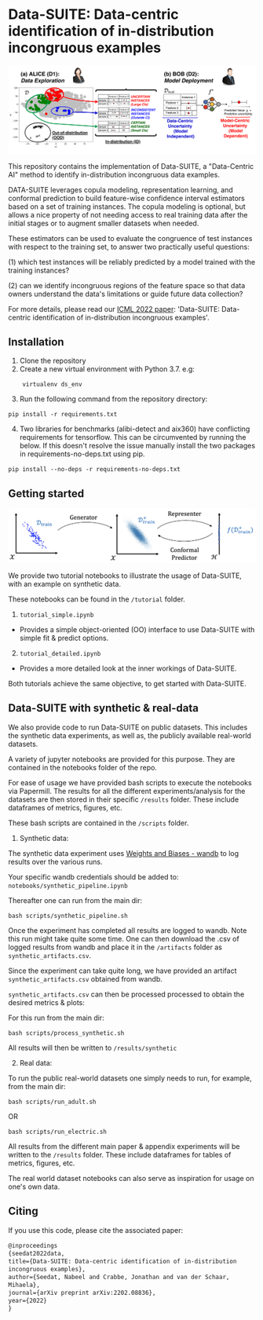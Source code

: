 # Data-SUITE: Data-centric identification of in-distribution incongruous examples
![image](overview.png "How Data-SUITE can be used in practice")

This repository contains the implementation of Data-SUITE, a "Data-Centric AI" method to identify in-distribution incongruous data examples.

DATA-SUITE leverages copula modeling, representation learning, and conformal prediction to build feature-wise confidence interval estimators based on a set of training instances. The copula modeling is optional, but allows a nice property of not needing access to real training data after the initial stages or to augment smaller datasets when needed.

These estimators can be used to evaluate the congruence of test instances with respect to the training set, to answer two practically useful questions:

(1) which test instances will be reliably predicted by a model trained with the training instances?

(2) can we identify incongruous regions of the feature space so that data owners understand the data's limitations or guide future data collection?

For more details, please read our [ICML 2022 paper](https://arxiv.org/abs/2202.08836): 'Data-SUITE: Data-centric identification of in-distribution incongruous examples'.

## Installation
1. Clone the repository
2. Create a new virtual environment with Python 3.7. e.g:
```shell
    virtualenv ds_env
```
3. Run the following command from the repository directory:
 ```shell
pip install -r requirements.txt
 ```

4. Two libraries for benchmarks (alibi-detect and aix360) have conflicting requirements for tensorflow. This can be circumvented by running the below. If this doesn't resolve the issue manually install the two packages in requirements-no-deps.txt using pip.

 ```shell
 pip install --no-deps -r requirements-no-deps.txt
 ```


## Getting started

![image](blueprint.png "Overview of Data-SUITE")

We provide two tutorial notebooks to illustrate the usage of Data-SUITE, with an example on synthetic data.

These notebooks can be found in the ``/tutorial`` folder.

1. ``tutorial_simple.ipynb``

 - Provides a simple object-oriented (OO) interface to use Data-SUITE with simple fit & predict options.

2. ``tutorial_detailed.ipynb``

- Provides a more detailed look at the inner workings of Data-SUITE.

Both tutorials achieve the same objective, to get started with Data-SUITE.

## Data-SUITE with synthetic & real-data

We also provide code to run Data-SUITE on public datasets. This includes the synthetic data experiments, as well as, the publicly available real-world datasets.

A variety of jupyter notebooks are provided for this purpose. They are contained in the notebooks folder of the repo.

For ease of usage we have provided bash scripts to execute the notebooks via Papermill. The results for all the different experiments/analysis for the datasets are then stored in their specific ``/results`` folder. These include dataframes of metrics, figures, etc.

These bash scripts are contained in the ``/scripts`` folder.

1. Synthetic data:

The synthetic data experiment uses [Weights and Biases - wandb](https://wandb.ai) to log results over the various runs.

Your specific wandb credentials should be added to: ``notebooks/synthetic_pipeline.ipynb``

Thereafter one can run from the main dir:
```shell
bash scripts/synthetic_pipeline.sh
```

Once the experiment has completed all results are logged to wandb. Note this run might take quite some time. One can then download the .csv of logged results from wandb and place it in the ``/artifacts`` folder as ``synthetic_artifacts.csv``.

Since the experiment can take quite long, we have provided an artifact ``synthetic_artifacts.csv`` obtained from wandb.

``synthetic_artifacts.csv`` can then be processed processed to obtain the desired metrics & plots:

For this run from the main dir:

```shell
bash scripts/process_synthetic.sh
```

All results will then be written to ``/results/synthetic``


2. Real data:

To run the public real-world datasets one simply needs to run, for example,  from the main dir:

```shell
bash scripts/run_adult.sh
```

OR

```shell
bash scripts/run_electric.sh
```

All results from the different main paper & appendix experiments will be written to the ``/results`` folder. These include dataframes for tables of metrics, figures, etc.

The real world dataset notebooks can also serve as inspiration for usage on one's own data.


## Citing

If you use this code, please cite the associated paper:

```
@inproceedings
{seedat2022data,
title={Data-SUITE: Data-centric identification of in-distribution incongruous examples},
author={Seedat, Nabeel and Crabbe, Jonathan and van der Schaar, Mihaela},
journal={arXiv preprint arXiv:2202.08836},
year={2022}
}
```
